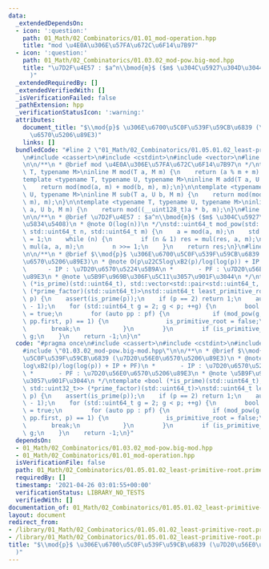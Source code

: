 ```yaml
---
data:
  _extendedDependsOn:
  - icon: ':question:'
    path: 01_Math/02_Combinatorics/01.01_mod-operation.hpp
    title: "mod \u4E0A\u306E\u57FA\u672C\u6F14\u7B97"
  - icon: ':question:'
    path: 01_Math/02_Combinatorics/01.03.02_mod-pow.big-mod.hpp
    title: "\u7D2F\u4E57 : $a^n\\bmod{m}$ ($m$ \u304C\u5927\u304D\u3044\u5834\u5408\
      )"
  _extendedRequiredBy: []
  _extendedVerifiedWith: []
  _isVerificationFailed: false
  _pathExtension: hpp
  _verificationStatusIcon: ':warning:'
  attributes:
    document_title: "$\\mod{p}$ \u306E\u6700\u5C0F\u539F\u59CB\u6839 (\u7D20\u56E0\
      \u6570\u5206\u89E3)"
    links: []
  bundledCode: "#line 2 \"01_Math/02_Combinatorics/01.05.01.02_least-primitive-root.prime-factor.hpp\"\
    \n#include <cassert>\n#include <cstdint>\n#include <vector>\n#line 3 \"01_Math/02_Combinatorics/01.01_mod-operation.hpp\"\
    \n\n/**\n * @brief mod \u4E0A\u306E\u57FA\u672C\u6F14\u7B97\n */\ntemplate <typename\
    \ T, typename M>\ninline M mod(T a, M m) {\n    return (a % m + m) % m;\n}\n\n\
    template <typename T, typename U, typename M>\ninline M add(T a, U b, M m) {\n\
    \    return mod(mod(a, m) + mod(b, m), m);\n}\n\ntemplate <typename T, typename\
    \ U, typename M>\ninline M sub(T a, U b, M m) {\n    return mod(mod(a, m) - mod(b,\
    \ m), m);\n}\n\ntemplate <typename T, typename U, typename M>\ninline M mul(T\
    \ a, U b, M m) {\n    return mod((__uint128_t)a * b, m);\n}\n#line 3 \"01_Math/02_Combinatorics/01.03.02_mod-pow.big-mod.hpp\"\
    \n\n/**\n * @brief \u7D2F\u4E57 : $a^n\\bmod{m}$ ($m$ \u304C\u5927\u304D\u3044\
    \u5834\u5408)\n * @note O(log(n))\n */\nstd::uint64_t mod_pow(std::int64_t a,\
    \ std::uint64_t n, std::uint64_t m) {\n    a = mod(a, m);\n    std::uint64_t res\
    \ = 1;\n    while (n) {\n        if (n & 1) res = mul(res, a, m);\n        a =\
    \ mul(a, a, m);\n        n >>= 1;\n    }\n    return res;\n}\n#line 6 \"01_Math/02_Combinatorics/01.05.01.02_least-primitive-root.prime-factor.hpp\"\
    \n\n/**\n * @brief $\\mod{p}$ \u306E\u6700\u5C0F\u539F\u59CB\u6839 (\u7D20\u56E0\
    \u6570\u5206\u89E3)\n * @note O(p\u22C5log\xB2(p)/log(log(p)) + IP + PF)\n * \
    \      - IP : \u7D20\u6570\u5224\u5B9A\n *       - PF : \u7D20\u56E0\u6570\u5206\
    \u89E3\n * @note \u5B9F\u969B\u306F\u5C11\u3057\u901F\u3044\n */\ntemplate <bool\
    \ (*is_prime)(std::uint64_t), std::vector<std::pair<std::uint64_t, std::uint32_t>>\
    \ (*prime_factor)(std::uint64_t)>\nstd::uint64_t least_primitive_root2(std::uint64_t\
    \ p) {\n    assert(is_prime(p));\n    if (p == 2) return 1;\n    auto pf = prime_factor(p\
    \ - 1);\n    for (std::uint64_t g = 2; g < p; ++g) {\n        bool is_primitive_root\
    \ = true;\n        for (auto pp : pf) {\n            if (mod_pow(g, (p - 1) /\
    \ pp.first, p) == 1) {\n                is_primitive_root = false;\n         \
    \       break;\n            }\n        }\n        if (is_primitive_root) return\
    \ g;\n    }\n    return -1;\n}\n"
  code: "#pragma once\n#include <cassert>\n#include <cstdint>\n#include <vector>\n\
    #include \"01.03.02_mod-pow.big-mod.hpp\"\n\n/**\n * @brief $\\mod{p}$ \u306E\u6700\
    \u5C0F\u539F\u59CB\u6839 (\u7D20\u56E0\u6570\u5206\u89E3)\n * @note O(p\u22C5\
    log\xB2(p)/log(log(p)) + IP + PF)\n *       - IP : \u7D20\u6570\u5224\u5B9A\n\
    \ *       - PF : \u7D20\u56E0\u6570\u5206\u89E3\n * @note \u5B9F\u969B\u306F\u5C11\
    \u3057\u901F\u3044\n */\ntemplate <bool (*is_prime)(std::uint64_t), std::vector<std::pair<std::uint64_t,\
    \ std::uint32_t>> (*prime_factor)(std::uint64_t)>\nstd::uint64_t least_primitive_root2(std::uint64_t\
    \ p) {\n    assert(is_prime(p));\n    if (p == 2) return 1;\n    auto pf = prime_factor(p\
    \ - 1);\n    for (std::uint64_t g = 2; g < p; ++g) {\n        bool is_primitive_root\
    \ = true;\n        for (auto pp : pf) {\n            if (mod_pow(g, (p - 1) /\
    \ pp.first, p) == 1) {\n                is_primitive_root = false;\n         \
    \       break;\n            }\n        }\n        if (is_primitive_root) return\
    \ g;\n    }\n    return -1;\n}"
  dependsOn:
  - 01_Math/02_Combinatorics/01.03.02_mod-pow.big-mod.hpp
  - 01_Math/02_Combinatorics/01.01_mod-operation.hpp
  isVerificationFile: false
  path: 01_Math/02_Combinatorics/01.05.01.02_least-primitive-root.prime-factor.hpp
  requiredBy: []
  timestamp: '2021-04-26 03:01:55+00:00'
  verificationStatus: LIBRARY_NO_TESTS
  verifiedWith: []
documentation_of: 01_Math/02_Combinatorics/01.05.01.02_least-primitive-root.prime-factor.hpp
layout: document
redirect_from:
- /library/01_Math/02_Combinatorics/01.05.01.02_least-primitive-root.prime-factor.hpp
- /library/01_Math/02_Combinatorics/01.05.01.02_least-primitive-root.prime-factor.hpp.html
title: "$\\mod{p}$ \u306E\u6700\u5C0F\u539F\u59CB\u6839 (\u7D20\u56E0\u6570\u5206\u89E3\
  )"
---
```

